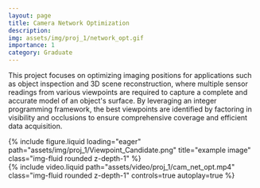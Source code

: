 ```yaml
---
layout: page
title: Camera Network Optimization
description: 
img: assets/img/proj_1/network_opt.gif
importance: 1
category: Graduate
---
```


This project focuses on optimizing imaging positions for applications such as object inspection and 3D scene reconstruction, where multiple sensor readings from various viewpoints are required to capture a complete and accurate model of an object's surface. By leveraging an integer programming framework, the best viewpoints are identified by factoring in visibility and occlusions to ensure comprehensive coverage and efficient data acquisition.

<div class="row mt-3">
    <div class="col-sm mt-3 mt-md-0">
        {% include figure.liquid loading="eager" path="assets/img/proj_1/Viewpoint_Candidate.png" title="example image" class="img-fluid rounded z-depth-1" %}
    </div>
    <div class="col-sm mt-3 mt-md-0">
        {% include video.liquid path="assets/video/proj_1/cam_net_opt.mp4" class="img-fluid rounded z-depth-1" controls=true autoplay=true %}
    </div>
</div>